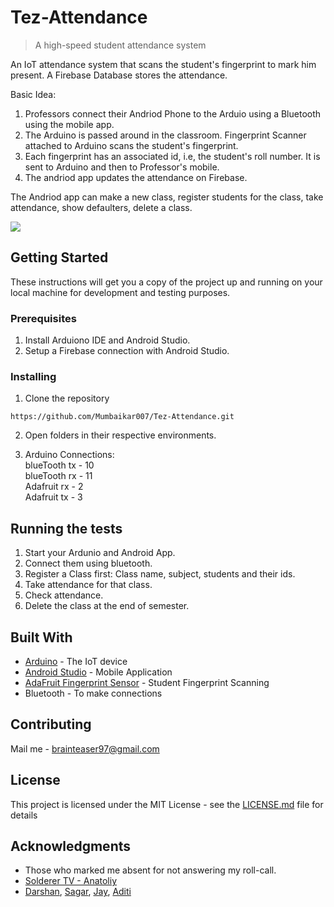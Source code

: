 # Tez-Attendance
>  A high-speed student attendance system

An IoT attendance system that scans the student's fingerprint to mark him present. A Firebase Database stores the attendance. 

Basic Idea:

1. Professors connect their Andriod Phone to the Arduio using a Bluetooth using the mobile app. 
2. The Arduino is passed around in the classroom. Fingerprint Scanner attached to Arduino scans the student's fingerprint.
3. Each fingerprint has an associated id, i.e, the student's roll number. It is sent to Arduino and then to Professor's mobile.
4. The andriod app updates the attendance on Firebase. 

The Andriod app can make a new class, register students for the class, take attendance, show defaulters, delete a class.

![](header.png)

## Getting Started

These instructions will get you a copy of the project up and running on your local machine for development and testing purposes.

### Prerequisites

1. Install Arduiono IDE and Android Studio. 
2. Setup a Firebase connection with Android Studio.

### Installing

1. Clone the repository

```
https://github.com/Mumbaikar007/Tez-Attendance.git
```

2. Open folders in their respective environments.

3. Arduino Connections:<br>
blueTooth tx - 10<br>
blueTooth rx - 11<br>
Adafruit rx - 2<br>
Adafruit tx - 3

## Running the tests

1. Start your Ardunio and Android App.
2. Connect them using bluetooth.
3. Register a Class first: Class name, subject, students and their ids.
4. Take attendance for that class.
5. Check attendance. 
6. Delete the class at the end of semester.

## Built With

* [Arduino](https://www.arduino.cc/) - The IoT device
* [Android Studio](https://developer.android.com/studio/) - Mobile Application
* [AdaFruit Fingerprint Sensor](https://learn.adafruit.com/adafruit-optical-fingerprint-sensor?view=all) - Student Fingerprint Scanning
* Bluetooth - To make connections

## Contributing

Mail me - brainteaser97@gmail.com

## License

This project is licensed under the MIT License - see the [LICENSE.md](LICENSE.md) file for details

## Acknowledgments

* Those who marked me absent for not answering my roll-call. 
* [Solderer TV - Anatoliy](http://solderer.tv/data-transfer-between-android-and-arduino-via-bluetooth/)
* [Darshan](https://github.com/darshan2790), [Sagar](https://github.com/SagarM879), [Jay](https://www.linkedin.com/in/jaykumar0530/), [Aditi](https://github.com/AditiPawaskar)
